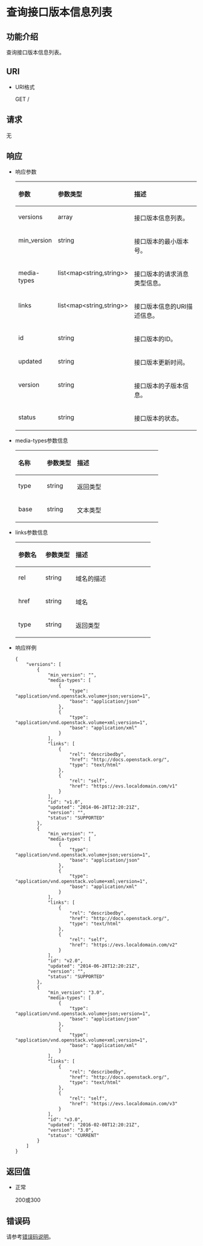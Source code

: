 # 查询接口版本信息列表<a name="ZH-CN_TOPIC_0060111075"></a>

## 功能介绍<a name="section19390540"></a>

查询接口版本信息列表。

## URI<a name="section40297137"></a>

-   URI格式

    GET /


## 请求<a name="section27129916"></a>

无

## 响应<a name="section42842654"></a>

-   响应参数

    <a name="table49541177222812"></a>
    <table><thead align="left"><tr id="row31307356222812"><th class="cellrowborder" valign="top" width="20%" id="mcps1.1.4.1.1"><p id="p52867918222812"><a name="p52867918222812"></a><a name="p52867918222812"></a>参数</p>
    </th>
    <th class="cellrowborder" valign="top" width="21.21%" id="mcps1.1.4.1.2"><p id="p54442989222812"><a name="p54442989222812"></a><a name="p54442989222812"></a>参数类型</p>
    </th>
    <th class="cellrowborder" valign="top" width="58.79%" id="mcps1.1.4.1.3"><p id="p47079504222812"><a name="p47079504222812"></a><a name="p47079504222812"></a>描述</p>
    </th>
    </tr>
    </thead>
    <tbody><tr id="row55343460222812"><td class="cellrowborder" valign="top" width="20%" headers="mcps1.1.4.1.1 "><p id="p831087143243"><a name="p831087143243"></a><a name="p831087143243"></a>versions</p>
    </td>
    <td class="cellrowborder" valign="top" width="21.21%" headers="mcps1.1.4.1.2 "><p id="p209233143243"><a name="p209233143243"></a><a name="p209233143243"></a>array</p>
    </td>
    <td class="cellrowborder" valign="top" width="58.79%" headers="mcps1.1.4.1.3 "><p id="p30605571143243"><a name="p30605571143243"></a><a name="p30605571143243"></a>接口版本信息列表。</p>
    </td>
    </tr>
    <tr id="row49897554222812"><td class="cellrowborder" valign="top" width="20%" headers="mcps1.1.4.1.1 "><p id="p31318845143243"><a name="p31318845143243"></a><a name="p31318845143243"></a>min_version</p>
    </td>
    <td class="cellrowborder" valign="top" width="21.21%" headers="mcps1.1.4.1.2 "><p id="p53798498143243"><a name="p53798498143243"></a><a name="p53798498143243"></a>string</p>
    </td>
    <td class="cellrowborder" valign="top" width="58.79%" headers="mcps1.1.4.1.3 "><p id="p46434022143243"><a name="p46434022143243"></a><a name="p46434022143243"></a>接口版本的最小版本号。</p>
    </td>
    </tr>
    <tr id="row15692876222812"><td class="cellrowborder" valign="top" width="20%" headers="mcps1.1.4.1.1 "><p id="p27535301143243"><a name="p27535301143243"></a><a name="p27535301143243"></a>media-types</p>
    </td>
    <td class="cellrowborder" valign="top" width="21.21%" headers="mcps1.1.4.1.2 "><p id="p15766871143243"><a name="p15766871143243"></a><a name="p15766871143243"></a>list&lt;map&lt;string,string&gt;&gt;</p>
    </td>
    <td class="cellrowborder" valign="top" width="58.79%" headers="mcps1.1.4.1.3 "><p id="p31685730143243"><a name="p31685730143243"></a><a name="p31685730143243"></a>接口版本的请求消息类型信息。</p>
    </td>
    </tr>
    <tr id="row54402779222812"><td class="cellrowborder" valign="top" width="20%" headers="mcps1.1.4.1.1 "><p id="p13448319143243"><a name="p13448319143243"></a><a name="p13448319143243"></a>links</p>
    </td>
    <td class="cellrowborder" valign="top" width="21.21%" headers="mcps1.1.4.1.2 "><p id="p3173993219137"><a name="p3173993219137"></a><a name="p3173993219137"></a>list&lt;map&lt;string,string&gt;&gt;</p>
    </td>
    <td class="cellrowborder" valign="top" width="58.79%" headers="mcps1.1.4.1.3 "><p id="p28790367143243"><a name="p28790367143243"></a><a name="p28790367143243"></a>接口版本信息的URI描述信息。</p>
    </td>
    </tr>
    <tr id="row23073040222812"><td class="cellrowborder" valign="top" width="20%" headers="mcps1.1.4.1.1 "><p id="p50212078143243"><a name="p50212078143243"></a><a name="p50212078143243"></a>id</p>
    </td>
    <td class="cellrowborder" valign="top" width="21.21%" headers="mcps1.1.4.1.2 "><p id="p40646554143243"><a name="p40646554143243"></a><a name="p40646554143243"></a>string</p>
    </td>
    <td class="cellrowborder" valign="top" width="58.79%" headers="mcps1.1.4.1.3 "><p id="p58524749143243"><a name="p58524749143243"></a><a name="p58524749143243"></a>接口版本的ID。</p>
    </td>
    </tr>
    <tr id="row52652485222812"><td class="cellrowborder" valign="top" width="20%" headers="mcps1.1.4.1.1 "><p id="p50414043143243"><a name="p50414043143243"></a><a name="p50414043143243"></a>updated</p>
    </td>
    <td class="cellrowborder" valign="top" width="21.21%" headers="mcps1.1.4.1.2 "><p id="p57005649143243"><a name="p57005649143243"></a><a name="p57005649143243"></a>string</p>
    </td>
    <td class="cellrowborder" valign="top" width="58.79%" headers="mcps1.1.4.1.3 "><p id="p16367207143243"><a name="p16367207143243"></a><a name="p16367207143243"></a>接口版本更新时间。</p>
    </td>
    </tr>
    <tr id="row2625553314335"><td class="cellrowborder" valign="top" width="20%" headers="mcps1.1.4.1.1 "><p id="p35634222143315"><a name="p35634222143315"></a><a name="p35634222143315"></a>version</p>
    </td>
    <td class="cellrowborder" valign="top" width="21.21%" headers="mcps1.1.4.1.2 "><p id="p690833143315"><a name="p690833143315"></a><a name="p690833143315"></a>string</p>
    </td>
    <td class="cellrowborder" valign="top" width="58.79%" headers="mcps1.1.4.1.3 "><p id="p36267691143315"><a name="p36267691143315"></a><a name="p36267691143315"></a>接口版本的子版本信息。</p>
    </td>
    </tr>
    <tr id="row3428178414338"><td class="cellrowborder" valign="top" width="20%" headers="mcps1.1.4.1.1 "><p id="p65363382143315"><a name="p65363382143315"></a><a name="p65363382143315"></a>status</p>
    </td>
    <td class="cellrowborder" valign="top" width="21.21%" headers="mcps1.1.4.1.2 "><p id="p59942555143315"><a name="p59942555143315"></a><a name="p59942555143315"></a>string</p>
    </td>
    <td class="cellrowborder" valign="top" width="58.79%" headers="mcps1.1.4.1.3 "><p id="p25161763143315"><a name="p25161763143315"></a><a name="p25161763143315"></a>接口版本的状态。</p>
    </td>
    </tr>
    </tbody>
    </table>

-   media-types参数信息

    <a name="table1723912303523"></a>
    <table><thead align="left"><tr id="row1572605203523"><th class="cellrowborder" valign="top" width="20%" id="mcps1.1.4.1.1"><p id="p4956457303630"><a name="p4956457303630"></a><a name="p4956457303630"></a>名称</p>
    </th>
    <th class="cellrowborder" valign="top" width="21.18%" id="mcps1.1.4.1.2"><p id="p5530748603630"><a name="p5530748603630"></a><a name="p5530748603630"></a>参数类型</p>
    </th>
    <th class="cellrowborder" valign="top" width="58.81999999999999%" id="mcps1.1.4.1.3"><p id="p1479139303630"><a name="p1479139303630"></a><a name="p1479139303630"></a>描述</p>
    </th>
    </tr>
    </thead>
    <tbody><tr id="row4241971403523"><td class="cellrowborder" valign="top" width="20%" headers="mcps1.1.4.1.1 "><p id="p1344484103523"><a name="p1344484103523"></a><a name="p1344484103523"></a>type</p>
    </td>
    <td class="cellrowborder" valign="top" width="21.18%" headers="mcps1.1.4.1.2 "><p id="p1529029903523"><a name="p1529029903523"></a><a name="p1529029903523"></a>string</p>
    </td>
    <td class="cellrowborder" valign="top" width="58.81999999999999%" headers="mcps1.1.4.1.3 "><p id="p5901344603523"><a name="p5901344603523"></a><a name="p5901344603523"></a>返回类型</p>
    </td>
    </tr>
    <tr id="row6135897003523"><td class="cellrowborder" valign="top" width="20%" headers="mcps1.1.4.1.1 "><p id="p402067503523"><a name="p402067503523"></a><a name="p402067503523"></a>base</p>
    </td>
    <td class="cellrowborder" valign="top" width="21.18%" headers="mcps1.1.4.1.2 "><p id="p5723929303523"><a name="p5723929303523"></a><a name="p5723929303523"></a>string</p>
    </td>
    <td class="cellrowborder" valign="top" width="58.81999999999999%" headers="mcps1.1.4.1.3 "><p id="p580387503523"><a name="p580387503523"></a><a name="p580387503523"></a>文本类型</p>
    </td>
    </tr>
    </tbody>
    </table>


-   links参数信息

    <a name="table35183803523"></a>
    <table><thead align="left"><tr id="row1099838503523"><th class="cellrowborder" valign="top" width="20%" id="mcps1.1.4.1.1"><p id="p1845402603523"><a name="p1845402603523"></a><a name="p1845402603523"></a>参数名</p>
    </th>
    <th class="cellrowborder" valign="top" width="22.35%" id="mcps1.1.4.1.2"><p id="p1838114303523"><a name="p1838114303523"></a><a name="p1838114303523"></a>参数类型</p>
    </th>
    <th class="cellrowborder" valign="top" width="57.65%" id="mcps1.1.4.1.3"><p id="p405534303523"><a name="p405534303523"></a><a name="p405534303523"></a>描述</p>
    </th>
    </tr>
    </thead>
    <tbody><tr id="row3649809103523"><td class="cellrowborder" valign="top" width="20%" headers="mcps1.1.4.1.1 "><p id="p355541903523"><a name="p355541903523"></a><a name="p355541903523"></a>rel</p>
    </td>
    <td class="cellrowborder" valign="top" width="22.35%" headers="mcps1.1.4.1.2 "><p id="p1955354003523"><a name="p1955354003523"></a><a name="p1955354003523"></a>string</p>
    </td>
    <td class="cellrowborder" valign="top" width="57.65%" headers="mcps1.1.4.1.3 "><p id="p4573756603523"><a name="p4573756603523"></a><a name="p4573756603523"></a>域名的描述</p>
    </td>
    </tr>
    <tr id="row898491303523"><td class="cellrowborder" valign="top" width="20%" headers="mcps1.1.4.1.1 "><p id="p5668937803523"><a name="p5668937803523"></a><a name="p5668937803523"></a>href</p>
    </td>
    <td class="cellrowborder" valign="top" width="22.35%" headers="mcps1.1.4.1.2 "><p id="p2843694403523"><a name="p2843694403523"></a><a name="p2843694403523"></a>string</p>
    </td>
    <td class="cellrowborder" valign="top" width="57.65%" headers="mcps1.1.4.1.3 "><p id="p1215177703523"><a name="p1215177703523"></a><a name="p1215177703523"></a>域名</p>
    </td>
    </tr>
    <tr id="row4225713203523"><td class="cellrowborder" valign="top" width="20%" headers="mcps1.1.4.1.1 "><p id="p27570503523"><a name="p27570503523"></a><a name="p27570503523"></a>type</p>
    </td>
    <td class="cellrowborder" valign="top" width="22.35%" headers="mcps1.1.4.1.2 "><p id="p2233213403523"><a name="p2233213403523"></a><a name="p2233213403523"></a>string</p>
    </td>
    <td class="cellrowborder" valign="top" width="57.65%" headers="mcps1.1.4.1.3 "><p id="p2248281703523"><a name="p2248281703523"></a><a name="p2248281703523"></a>返回类型</p>
    </td>
    </tr>
    </tbody>
    </table>


-   响应样例

    ```
    {
        "versions": [
            {
                "min_version": "", 
                "media-types": [
                    {
                        "type": "application/vnd.openstack.volume+json;version=1", 
                        "base": "application/json"
                    }, 
                    {
                        "type": "application/vnd.openstack.volume+xml;version=1", 
                        "base": "application/xml"
                    }
                ], 
                "links": [
                    {
                        "rel": "describedby", 
                        "href": "http://docs.openstack.org/", 
                        "type": "text/html"
                    }, 
                    {
                        "rel": "self", 
                        "href": "https://evs.localdomain.com/v1"
                    }
                ], 
                "id": "v1.0", 
                "updated": "2014-06-28T12:20:21Z", 
                "version": "", 
                "status": "SUPPORTED"
            }, 
            {
                "min_version": "", 
                "media-types": [
                    {
                        "type": "application/vnd.openstack.volume+json;version=1", 
                        "base": "application/json"
                    }, 
                    {
                        "type": "application/vnd.openstack.volume+xml;version=1", 
                        "base": "application/xml"
                    }
                ], 
                "links": [
                    {
                        "rel": "describedby", 
                        "href": "http://docs.openstack.org/", 
                        "type": "text/html"
                    }, 
                    {
                        "rel": "self", 
                        "href": "https://evs.localdomain.com/v2"
                    }
                ], 
                "id": "v2.0", 
                "updated": "2014-06-28T12:20:21Z", 
                "version": "", 
                "status": "SUPPORTED"
            }, 
            {
                "min_version": "3.0", 
                "media-types": [
                    {
                        "type": "application/vnd.openstack.volume+json;version=1", 
                        "base": "application/json"
                    }, 
                    {
                        "type": "application/vnd.openstack.volume+xml;version=1", 
                        "base": "application/xml"
                    }
                ], 
                "links": [
                    {
                        "rel": "describedby", 
                        "href": "http://docs.openstack.org/", 
                        "type": "text/html"
                    }, 
                    {
                        "rel": "self", 
                        "href": "https://evs.localdomain.com/v3"
                    }
                ], 
                "id": "v3.0", 
                "updated": "2016-02-08T12:20:21Z", 
                "version": "3.0", 
                "status": "CURRENT"
            }
        ]
    }
    ```


## 返回值<a name="section50039568"></a>

-   正常

    200或300


## 错误码<a name="section431317151242"></a>

请参考[错误码说明](错误码说明.md)。

